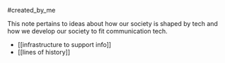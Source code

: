 #created_by_me 

This note pertains to ideas about how our society is shaped by tech and how we develop our society to fit communication tech. 


- [[infrastructure to support info]] 
- [[lines of history]]
